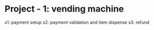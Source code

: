 # Project - 1: vending machine

s1: payment setup
s2: payment validation and item dispense
s3: refund
